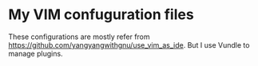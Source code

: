 # My VIM confuguration files

These configurations are mostly refer from https://github.com/yangyangwithgnu/use_vim_as_ide. But I use Vundle to manage plugins.
